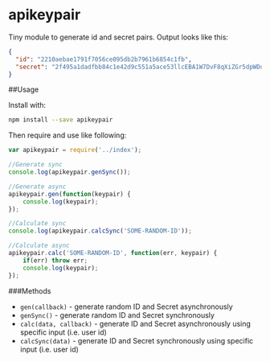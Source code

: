 # apikeypair
Tiny module to generate id and secret pairs.
Output looks like this:
```json
{
  "id": "2210aebae1791f7056ce095db2b7961b6854c1fb",
  "secret": "2f495a1dadfbb84c1e42d9c551a5ace53llcEBA1W7DvF8qXiZGr5dpWDomVp7EDKMZcFIdPpv8="
}
```

##Usage

Install with:
```bash
npm install --save apikeypair
```

Then require and use like following:
```javascript
var apikeypair = require('../index');

//Generate sync
console.log(apikeypair.genSync());

//Generate async
apikeypair.gen(function(keypair) {
    console.log(keypair);
});

//Calculate sync
console.log(apikeypair.calcSync('SOME-RANDOM-ID'));

//Calculate async
apikeypair.calc('SOME-RANDOM-ID', function(err, keypair) {
    if(err) throw err;
    console.log(keypair);
});

```

###Methods

- ```gen(callback)``` - generate random ID and Secret asynchronously
- ```genSync()``` - generate random ID and Secret synchronously
- ```calc(data, callback)``` - generate ID and Secret asynchronously using specific input (i.e. user id)
- ```calcSync(data)``` - generate ID and Secret synchronously using specific input (i.e. user id)

